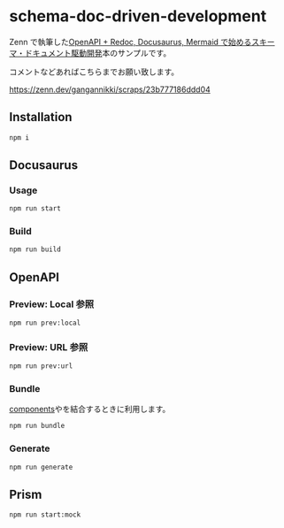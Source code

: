 # schema-doc-driven-development

Zenn で執筆した[OpenAPI + Redoc, Docusaurus, Mermaid で始めるスキーマ・ドキュメント駆動開発](https://zenn.dev/gangannikki/books/schema-doc-driven-development)本のサンプルです。

コメントなどあればこちらまでお願い致します。

https://zenn.dev/gangannikki/scraps/23b777186ddd04

## Installation

```sh
npm i
```

## Docusaurus

### Usage

```sh
npm run start
```

### Build

```sh
npm run build
```

## OpenAPI

### Preview: Local 参照

```sh
npm run prev:local
```

### Preview: URL 参照

```sh
npm run prev:url
```

### Bundle

[components](./openapi/components/)や[](./openapi/paths/)を結合するときに利用します。

```sh
npm run bundle
```

### Generate

```sh
npm run generate
```

## Prism

```sh
npm run start:mock
```
